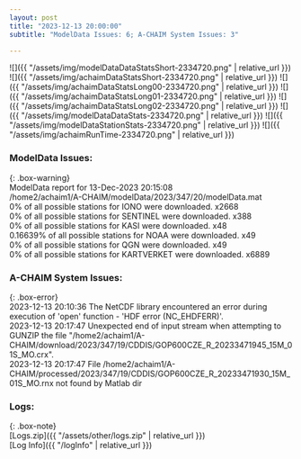 ```yaml
---
layout: post
title: "2023-12-13 20:00:00"
subtitle: "ModelData Issues: 6; A-CHAIM System Issues: 3"

---
```


![]({{ "/assets/img/modelDataDataStatsShort-2334720.png" | relative_url }})
![]({{ "/assets/img/achaimDataStatsShort-2334720.png" | relative_url }})
![]({{ "/assets/img/achaimDataStatsLong00-2334720.png" | relative_url }})
![]({{ "/assets/img/achaimDataStatsLong01-2334720.png" | relative_url }})
![]({{ "/assets/img/achaimDataStatsLong02-2334720.png" | relative_url }})
![]({{ "/assets/img/modelDataDataStats-2334720.png" | relative_url }})
![]({{ "/assets/img/modelDataStationStats-2334720.png" | relative_url }})
![]({{ "/assets/img/achaimRunTime-2334720.png" | relative_url }})


### ModelData Issues:  
  
{: .box-warning}  
 ModelData report for 13-Dec-2023 20:15:08   
 /home2/achaim1/A-CHAIM/modelData/2023/347/20/modelData.mat   
 0% of all possible stations for IONO were downloaded. x2668   
 0% of all possible stations for SENTINEL were downloaded. x388   
 0% of all possible stations for KASI were downloaded. x48   
 0.16639% of all possible stations for NOAA were downloaded. x49   
 0% of all possible stations for QGN were downloaded. x49   
 0% of all possible stations for KARTVERKET were downloaded. x6889   
  
### A-CHAIM System Issues:  
  
{: .box-error}  
2023-12-13 20:10:36 The NetCDF library encountered an error during execution of 'open' function - 'HDF error (NC_EHDFERR)'.  
2023-12-13 20:17:47 Unexpected end of input stream when attempting to GUNZIP the file "/home2/achaim1/A-CHAIM/download/2023/347/19/CDDIS/GOP600CZE_R_20233471945_15M_01S_MO.crx".  
2023-12-13 20:17:47 File /home2/achaim1/A-CHAIM/processed/2023/347/19/CDDIS/GOP600CZE_R_20233471930_15M_01S_MO.rnx not found by Matlab dir  

### Logs:  
  
{: .box-note}  
[Logs.zip]({{ "/assets/other/logs.zip" | relative_url }})  
[Log Info]({{ "/logInfo" | relative_url }})  
